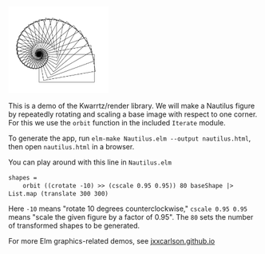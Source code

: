 
<img src="nautilus.png" width="200px">

This is a demo of the Kwarrtz/render library.  We will make a Nautilus figure
by repeatedly rotating and scaling a base image with respect to one corner.
For this we use the `orbit` function in the included `Iterate` module.

To generate the app, run `elm-make Nautilus.elm --output nautilus.html`, then open `nautilus.html` in a browser.

You can play around with this line in `Nautilus.elm`
```
shapes =
    orbit ((crotate -10) >> (cscale 0.95 0.95)) 80 baseShape |> List.map (translate 300 300)
```
Here `-10` means "rotate 10 degrees counterclockwise," `cscale 0.95 0.95` means
"scale the given figure by a factor of 0.95".  The `80` sets the number of transformed
shapes to be generated.

For more Elm graphics-related demos, see <a href="http://jxxcarlson.github.io">jxxcarlson.github.io</a>

